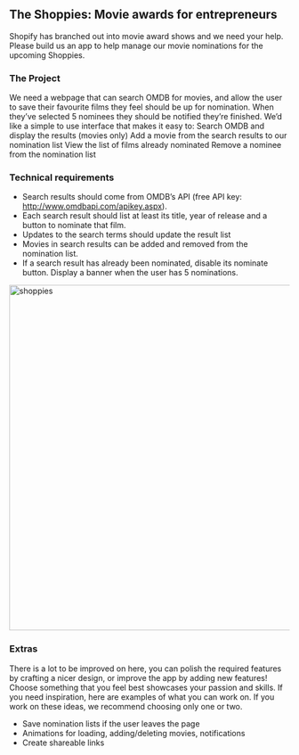 ## The Shoppies: Movie awards for entrepreneurs
Shopify has branched out into movie award shows and we need your help. Please build us an app to help manage our movie nominations for the upcoming Shoppies.
### The Project
We need a webpage that can search OMDB for movies, and allow the user to save their favourite films they feel should be up for nomination. When they’ve selected 5 nominees they should be notified they’re finished.
We’d like a simple to use interface that makes it easy to:
Search OMDB and display the results (movies only)
Add a movie from the search results to our nomination list
View the list of films already nominated
Remove a nominee from the nomination list
### Technical requirements
- Search results should come from OMDB’s API (free API key: http://www.omdbapi.com/apikey.aspx).
- Each search result should list at least its title, year of release and a button to nominate that film.
- Updates to the search terms should update the result list
- Movies in search results can be added and removed from the nomination list.
- If a search result has already been nominated, disable its nominate button.
Display a banner when the user has 5 nominations.
<img width="620" alt="shoppies" src="https://user-images.githubusercontent.com/24625190/199058461-7d5a11c0-1763-4882-a299-b660e2793782.png">

### Extras
There is a lot to be improved on here, you can polish the required features by crafting a nicer design, or improve the app by adding new features! Choose something that you feel best showcases your passion and skills.
If you need inspiration, here are examples of what you can work on. If you work on these ideas, we recommend choosing only one or two.
- Save nomination lists if the user leaves the page
- Animations for loading, adding/deleting movies, notifications
- Create shareable links
